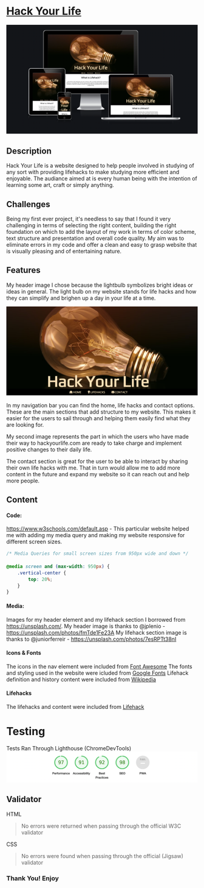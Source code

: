 # [Hack Your Life](https://ilyailiev05.github.io/hack-your-life/) 

![Responsive](./assets/images/Responsive.png)

## Description

Hack Your Life is a website designed to help people involved in studying of any sort with providing
lifehacks to make studying more efficient and enjoyable. The audiance aimed at is every human being with the intention of learning some art, craft or simply anything.



## Challenges

Being my first ever project, it's needless to say that I found it very challenging in terms of selecting the right content,
building the right foundation on which to add the layout of my work in terms of color scheme, text structure and presentation and overall code quality. My aim was to eliminate errors in my code and offer a clean and easy to grasp website that is visually pleasing and of entertaining nature.


## Features

My header image I chose because the lightbulb symbolizes bright ideas or ideas in general. The light bulb on my website stands for life hacks and how they can simplify and brighen up a day in your life at a time. 

![Header](./assets/images/header-img.png)

In my navigation bar you can find the home, life hacks and contact options. These are the main sections that add structure to my website. This makes it easier for the users to sail through and helping them easily find what they are looking for.

My second image represents the part in which the users who have made their way to hackyourlife.com are ready to take charge and implement positive changes to their daily life. 

The contact section is great for the user to be able to interact by sharing their own life hacks with me. That in turn would allow me to add more content in the future and expand my website so it can reach out and help more people. 


## Content



#### Code: 
https://www.w3schools.com/default.asp - This particular website helped me with adding my media query and making my website responsive for different screen sizes.

```css
/* Media Queries for small screen sizes from 950px wide and down */

@media screen and (max-width: 950px) {
    .vertical-center {
        top: 20%;
    }
}
```


#### Media:

Images for my header element and my lifehack section I borrowed from https://unsplash.com/.
My header image is thanks to @jplenio - https://unsplash.com/photos/fmTde1Fe23A
My lifehack section image is thanks to @juniorferreir - https://unsplash.com/photos/7esRPTt38nI




#### Icons & Fonts

The icons in the nav element were included from  [Font Awesome](https://fontawesome.com/)
The fonts and styling used in the website were icluded from [Google Fonts](https://fonts.google.com/)
Lifehack definition and history content were included from [Wikipedia](https://en.wikipedia.org/wiki/Life_hack)


#### Lifehacks

The lifehacks and content were included from [Lifehack](https://www.lifehack.org/417591/10-study-hacks-for-getting-better-grades)

# Testing

Tests Ran Through Lighthouse (ChromeDevTools)
![Scores](./assets/images/Scores.png)


## Validator

HTML

 >No errors were returned when passing through the official W3C validator

CSS

>No errors were found when passing through the official (Jigsaw) validator



### Thank You! Enjoy
